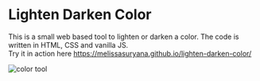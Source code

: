# Lighten Darken Color

This is a small web based tool to lighten or darken a color. The code is written in HTML, CSS and vanilla JS. <br/>
Try it in action here https://melissasuryana.github.io/lighten-darken-color/

![color tool](https://user-images.githubusercontent.com/79127672/109983271-a0d93a80-7d3d-11eb-8f9d-bdfc661527fe.gif)

